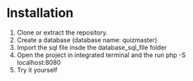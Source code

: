 # Installation

1. Clone or extract the repository.
2. Create a database (database name: quizmaster)
3. Import the sql file insde the database_sql_file folder
4. Open the project in integrated terminal and the run php -S localhost:8080
5. Try it yourself
